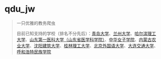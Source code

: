 # qdu_jw

> 一只优雅的教务爬虫
>
> 目前已知支持的学校（排名不分先后）：[青岛大学](http://jw.qdu.edu.cn/academic/common/security/login.jsp)、[兰州大学](http://jwk.lzu.edu.cn/academic/common/security/login.jsp)、[哈尔滨理工大学](http://jwzx.hrbust.edu.cn/academic/common/security/login.jsp)、[山东第一医科大学（山东省医学科学院）](http://jwc.sdfmu.edu.cn/academic/common/security/login.jsp)、[中华女子学院](http://jw.cwu.edu.cn/academic/common/security/login.jsp)、[内蒙古农业大学](http://jwxt.imau.edu.cn/academic/common/security/login.jsp)、[沈阳建筑大学](http://202.199.64.11/academic/common/security/login.jsp)、[桂林理工大学](http://jw.glut.edu.cn/academic/common/security/login.jsp)、[北京外国语大学](https://curricula.bfsu.edu.cn/academic/common/security/login.jsp)、[大连交通大学](http://jw.djtu.edu.cn/academic/common/security/login.jsp)、[呼和浩特民族学院](http://211.82.176.48/academic/common/security/login.jsp)
